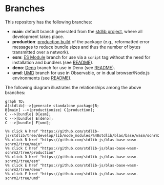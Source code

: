 <!--

@license Apache-2.0

Copyright (c) 2022 The Stdlib Authors.

Licensed under the Apache License, Version 2.0 (the "License");
you may not use this file except in compliance with the License.
You may obtain a copy of the License at

    http://www.apache.org/licenses/LICENSE-2.0

Unless required by applicable law or agreed to in writing, software
distributed under the License is distributed on an "AS IS" BASIS,
WITHOUT WARRANTIES OR CONDITIONS OF ANY KIND, either express or implied.
See the License for the specific language governing permissions and
limitations under the License.

-->

# Branches

This repository has the following branches:

-   **main**: default branch generated from the [stdlib project][stdlib-url], where all development takes place.
-   **production**: [production build][production-url] of the package (e.g., reformatted error messages to reduce bundle sizes and thus the number of bytes transmitted over a network).
-   **esm**: [ES Module][esm-url] branch for use via a `script` tag without the need for installation and bundlers (see [README][esm-readme]).
-   **deno**: [Deno][deno-url] branch for use in Deno (see [README][deno-readme]).
-   **umd**: [UMD][umd-url] branch for use in Observable, or in dual browser/Node.js environments (see [README][umd-readme]).

The following diagram illustrates the relationships among the above branches:

```mermaid
graph TD;
A[stdlib]-->|generate standalone package|B;
B[main] -->|productionize| C[production];
C -->|bundle| D[esm];
C -->|bundle| E[deno];
C -->|bundle| F[umd];

%% click A href "https://github.com/stdlib-js/stdlib/tree/develop/lib/node_modules/%40stdlib/blas/base/wasm/scnrm2"
%% click B href "https://github.com/stdlib-js/blas-base-wasm-scnrm2/tree/main"
%% click C href "https://github.com/stdlib-js/blas-base-wasm-scnrm2/tree/production"
%% click D href "https://github.com/stdlib-js/blas-base-wasm-scnrm2/tree/esm"
%% click E href "https://github.com/stdlib-js/blas-base-wasm-scnrm2/tree/deno"
%% click F href "https://github.com/stdlib-js/blas-base-wasm-scnrm2/tree/umd"
```

[stdlib-url]: https://github.com/stdlib-js/stdlib/tree/develop/lib/node_modules/%40stdlib/blas/base/wasm/scnrm2
[production-url]: https://github.com/stdlib-js/blas-base-wasm-scnrm2/tree/production
[deno-url]: https://github.com/stdlib-js/blas-base-wasm-scnrm2/tree/deno
[deno-readme]: https://github.com/stdlib-js/blas-base-wasm-scnrm2/blob/deno/README.md
[umd-url]: https://github.com/stdlib-js/blas-base-wasm-scnrm2/tree/umd
[umd-readme]: https://github.com/stdlib-js/blas-base-wasm-scnrm2/blob/umd/README.md
[esm-url]: https://github.com/stdlib-js/blas-base-wasm-scnrm2/tree/esm
[esm-readme]: https://github.com/stdlib-js/blas-base-wasm-scnrm2/blob/esm/README.md